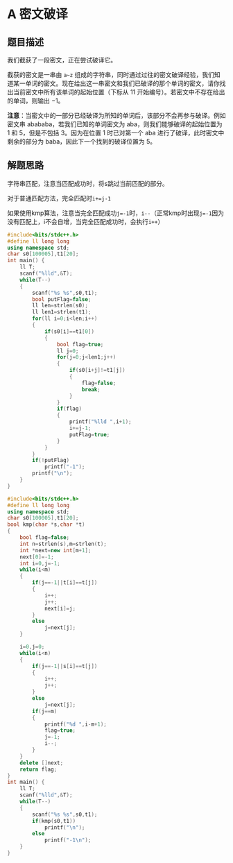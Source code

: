 # **A 密文破译**

## 题目描述

我们截获了一段密文，正在尝试破译它。

截获的密文是一串由 `a~z` 组成的字符串，同时通过过往的密文破译经验，我们知道某一单词的密文。现在给出这一串密文和我们已破译的那个单词的密文，请你找出当前密文中所有该单词的起始位置（下标从 11 开始编号）。若密文中不存在给出的单词，则输出 −1。

**注意**：当密文中的一部分已经破译为所知的单词后，该部分不会再参与破译。例如密文串 abababa，若我们已知的单词密文为 aba，则我们能够破译的起始位置为 1 和 5，但是不包括 3。因为在位置 1 时已对第一个 aba 进行了破译，此时密文中剩余的部分为 baba，因此下一个找到的破译位置为 5。

## 解题思路

字符串匹配，注意当匹配成功时，将s跳过当前匹配的部分。

对于普通匹配方法，完全匹配时`i+=j-1`

如果使用kmp算法，注意当完全匹配成功`j=-1`时，`i--`（正常kmp时出现`j=-1`因为没有匹配上，i不会自增，当完全匹配成功时，会执行`i++`）

```c++
#include<bits/stdc++.h>
#define ll long long
using namespace std;
char s0[100005],t1[20];
int main() {
    ll T;
    scanf("%lld",&T);
    while(T--)
    {
        scanf("%s %s",s0,t1);
        bool putFlag=false;
        ll len=strlen(s0);
        ll len1=strlen(t1);
        for(ll i=0;i<len;i++)
        {
            if(s0[i]==t1[0])
            {
                bool flag=true;
                ll j=0;
                for(j=0;j<len1;j++)
                {
                    if(s0[i+j]!=t1[j])
                    {
                        flag=false;
                        break;
                    }
                }
                if(flag)
                {
                    printf("%lld ",i+1);
                    i+=j-1;
                    putFlag=true;
                }
            }
        }
        if(!putFlag)
            printf("-1");
        printf("\n");
    }
}
```

```c++
#include<bits/stdc++.h>
#define ll long long
using namespace std;
char s0[100005],t1[20];
bool kmp(char *s,char *t)
{
    bool flag=false;
    int n=strlen(s),m=strlen(t);
    int *next=new int[m+1];
    next[0]=-1;
    int i=0,j=-1;
    while(i<m)
    {
        if(j==-1||t[i]==t[j])
        {
            i++;
            j++;
            next[i]=j;
        }
        else
            j=next[j];
    }

    i=0,j=0;
    while(i<n)
    {
        if(j==-1||s[i]==t[j])
        {
            i++;
            j++;
        }
        else
            j=next[j];
        if(j==m)
        {
            printf("%d ",i-m+1);
            flag=true;
            j=-1;
            i--;
        }
    }
    delete []next;
    return flag;
}
int main() {
    ll T;
    scanf("%lld",&T);
    while(T--)
    {
        scanf("%s %s",s0,t1);
        if(kmp(s0,t1))
            printf("\n");
        else
            printf("-1\n");
    }
}
```
